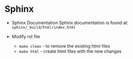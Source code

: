 Sphinx
=============

- Sphinx Documentation
    Sphinx documentation is found at:
    ``sphinx/_build/html/index.html``

-   Modify rst file
    -   `make clean` - to remove the existing html files
    -   `make html` - create html files with the new changes
